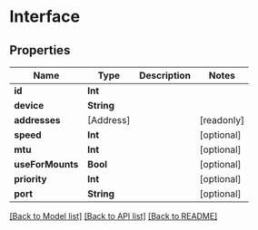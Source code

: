 # Interface

## Properties

Name | Type | Description | Notes
------------ | ------------- | ------------- | -------------
**id** | **Int** |  | 
**device** | **String** |  | 
**addresses** | [Address] |  | [readonly] 
**speed** | **Int** |  | [optional] 
**mtu** | **Int** |  | [optional] 
**useForMounts** | **Bool** |  | [optional] 
**priority** | **Int** |  | [optional] 
**port** | **String** |  | [optional] 

[[Back to Model list]](../README.md#documentation-for-models) [[Back to API list]](../README.md#documentation-for-api-endpoints) [[Back to README]](../README.md)


